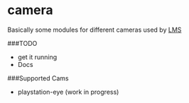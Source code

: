 # camera
Basically some modules for different cameras used by [LMS](https://github.com/Phibedy/LMS)

###TODO
 * get it running
 * Docs
 
###Supported Cams
 * playstation-eye (work in progress)
